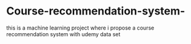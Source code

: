 # Course-recommendation-system-
this is a machine learning project where i propose a course recommendation system with udemy data set 
